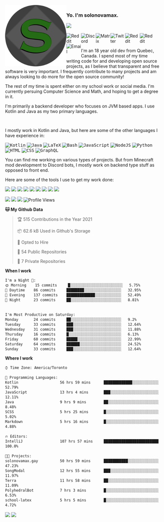 <img align="left" alt="Avatar" width="200px" src="https://raw.githubusercontent.com/solonovamax/solonovamax/main/solonovamax-circle.png" />

### Yo. I'm solonovamax.

<a href="https://github.com/ryo-ma/github-profile-trophy"><img src="https://github-profile-trophy.vercel.app/?username=pierreschwang&margin-w=15&row=1"/></a> 

<a href="https://gitlab.com/solonovamax">
    <img align="left" alt="Reddit" width="48px" src="https://img.icons8.com/color/2x/gitlab.png">
</a>

<a href="https://discord.solonovamax.gay">
    <img align="left" alt="Discord" width="48px" src="https://img.icons8.com/color/2x/discord-logo.png">
</a>

<a href="https://matrix.to/#/@solonovamax:matrix.org">
    <img align="left" alt="Matrix" width="48px" src="https://img.icons8.com/material/2x/matrix-logo.png">
</a>

<a href="https://twitter.com/solonovamax">
    <img align="left" alt="Twitter" width="48px" src="https://img.icons8.com/color/2x/twitter.png">
</a>

<!-- <a href="https://twitch.tv/solonovamax">
    <img align="left" alt="Twitch" width="48px" src="https://img.icons8.com/color/2x/twitch.png">
</a> -->

<a href="https://reddit.com/u/solonovamax">
    <img align="left" alt="Reddit" width="48px" src="https://img.icons8.com/color/2x/reddit.png">
</a>

<a href="https://www.youtube.com/channel/UCTxCeyGu41WfEBT8mXpjHMA">
    <img align="left" alt="Reddit" width="48px" src="https://img.icons8.com/color/2x/youtube.png">
</a>

<a href="mailto:solonovamax@12oclockpoint.com">
    <img align="left" alt="Email" width="48px" src="https://img.icons8.com/fluency/2x/mail.png">
</a>

<!-- <a href="https://open.spotify.com/user/solonovamax">
    <img align="left" alt="Spotify" width="48px" src="https://img.icons8.com/color/2x/spotify.png">
</a> -->

<br/>
<br/>

I'm an 18 year old dev from Quebec, Canada.
I spend most of my time writing code for and developing open source projects, as I believe that transparent and free software is very important.
I frequently contribute to many projects and am always looking to do more for the open source community!

The rest of my time is spent either on my school work or social media. I'm currently persuing Computer Science and Math, and hoping to get a degree in it.

I'm primarily a backend developer who focuses on JVM based apps. I use Kotlin and Java as my two primary languages.

<br/>

I mostly work in Kotlin and Java, but here are some of the other languages I have experience in:

<kbd><img height="32" alt="Kotlin" src="https://img.icons8.com/color/1x/kotlin.png"></kbd>
<kbd><img height="32" alt="Java" src="https://img.icons8.com/color/1x/java-coffee-cup-logo.png"></kbd>
<kbd><img height="32" alt="LaTeX" src="https://img.icons8.com/color/1x/latex.png"></kbd>
<kbd><img height="32" alt="Bash" src="https://img.icons8.com/color/1x/console.png"></kbd>
<kbd><img height="32" alt="JavaScript" src="https://img.icons8.com/color/1x/javascript.png"></kbd>
<kbd><img height="32" alt="NodeJS" src="https://img.icons8.com/color/1x/nodejs.png"></kbd>
<kbd><img height="32" alt="Python" src="https://img.icons8.com/color/1x/python.png"></kbd>
<kbd><img height="32" alt="HTML" src="https://img.icons8.com/color/1x/html-5.png"></kbd>
<kbd><img height="32" alt="CSS" src="https://img.icons8.com/color/1x/css3.png"></kbd>
<kbd><img height="32" alt="GraphQL" src="https://img.icons8.com/color/1x/graphql.png"></kbd>

You can find me working on various types of projects.
But from Minecraft mod development to Discord bots, I mostly work on backend type stuff as opposed to front end.

Here are some of the tools I use to get my work done:

<kbd><img height="32" src="https://img.icons8.com/color/2x/intellij-idea.png"></kbd>
<kbd><img height="32" src="https://img.icons8.com/color/2x/linux.png"></kbd>
<kbd><img height="32" src="https://img.icons8.com/fluent/2x/console.png"></kbd>
<kbd><img height="32" src="https://img.icons8.com/color/2x/open-source.png"></kbd>
<kbd><img height="32" src="https://img.icons8.com/color/2x/git.png"></kbd>
<kbd><img height="32" src="https://img.icons8.com/color/2x/docker.png"></kbd>
<kbd><img height="32" src="https://img.icons8.com/color/2x/mongodb.png"></kbd>
<kbd><img height="32" src="https://img.icons8.com/color/2x/nginx.png"></kbd>
<kbd><img height="32" src="https://img.icons8.com/metro/2x/mysql.png"></kbd>

![](https://img.shields.io/badge/OS-Arch%20Linux-informational?style=flat&logo=Arch%20Linux&logoColor=white&color=007ec6)
![](https://img.shields.io/badge/Editor-IntelliJ%20Idea-informational?style=flat&logo=IntelliJ%20Idea&logoColor=white&color=007ec6)
![](https://img.shields.io/badge/Main%20Languages-Java%20%26%20Kotlin-informational?style=flat&logo=Java&logoColor=white&color=007ec6)
![Profile Views](https://komarev.com/ghpvc/?username=solonovamax&color=blue&style=flat)


<!--START_SECTION:waka-->
**🐱 My Github Data** 

> 🏆 515 Contributions in the Year 2021
 > 
> 📦 62.6 kB Used in Github's Storage 
 > 
> 💼 Opted to Hire
 > 
> 📜 54 Public Repositories 
 > 
> 🔑 7 Private Repositories  
 > 
**When I work** 

```text
I'm a Night 🦉: 
🌞 Morning    15 commits     █░░░░░░░░░░░░░░░░░░░░░░░░   5.75% 
🌆 Daytime    86 commits     ████████░░░░░░░░░░░░░░░░░   32.95% 
🌃 Evening    137 commits    █████████████░░░░░░░░░░░░   52.49% 
🌙 Night      23 commits     ██░░░░░░░░░░░░░░░░░░░░░░░   8.81%


I'm Most Productive on Saturday: 
Monday       24 commits     ██░░░░░░░░░░░░░░░░░░░░░░░   9.2% 
Tuesday      33 commits     ███░░░░░░░░░░░░░░░░░░░░░░   12.64% 
Wednesday    31 commits     ███░░░░░░░░░░░░░░░░░░░░░░   11.88% 
Thursday     16 commits     █░░░░░░░░░░░░░░░░░░░░░░░░   6.13% 
Friday       60 commits     █████░░░░░░░░░░░░░░░░░░░░   22.99% 
Saturday     64 commits     ██████░░░░░░░░░░░░░░░░░░░   24.52% 
Sunday       33 commits     ███░░░░░░░░░░░░░░░░░░░░░░   12.64%

```


**Where I work** 

```text
⌚︎ Time Zone: America/Toronto

💬 Programming Languages: 
Kotlin                   56 hrs 59 mins      █████████████░░░░░░░░░░░░   52.79% 
JavaScript               13 hrs 4 mins       ███░░░░░░░░░░░░░░░░░░░░░░   12.11% 
Java                     9 hrs 9 mins        ██░░░░░░░░░░░░░░░░░░░░░░░   8.48% 
SCSS                     5 hrs 25 mins       █░░░░░░░░░░░░░░░░░░░░░░░░   5.02% 
Markdown                 5 hrs 16 mins       █░░░░░░░░░░░░░░░░░░░░░░░░   4.88%

🔥 Editors: 
IntelliJ                 107 hrs 57 mins     █████████████████████████   100.0%

🐱‍💻 Projects: 
solonovamax.gay          50 hrs 59 mins      ███████████░░░░░░░░░░░░░░   47.23% 
SongModal                12 hrs 55 mins      ███░░░░░░░░░░░░░░░░░░░░░░   11.97% 
Terra                    11 hrs 58 mins      ██░░░░░░░░░░░░░░░░░░░░░░░   11.09% 
PolyhedralBot            7 hrs 3 mins        █░░░░░░░░░░░░░░░░░░░░░░░░   6.53% 
school-latex             5 hrs 5 mins        █░░░░░░░░░░░░░░░░░░░░░░░░   4.72%

```


<!--END_SECTION:waka-->

<div style="white-space:nowrap;width:100%;position: relative;display: inline-block">
<img align="center" src="https://github-readme-stats.vercel.app/api?username=solonovamax&custom_title=solonovamax%27s%20Github%20Stats&langs_count=5&include_all_commits=true&count_private=true&show_icons=true&theme=github_dark"/>
<img align="center" src="https://github-readme-stats.vercel.app/api/wakatime?username=solonovamax&custom_title=solonovamax%27s%20Primary%20Languages&langs_count=10&show_icons=true&theme=github_dark"/>
</div>
